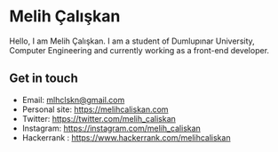 # Melih Çalışkan
Hello, I am Melih Çalışkan. I am a student of Dumlupınar University, Computer Engineering and currently working as a front-end developer.

## Get in touch
- Email: mlhclskn@gmail.com
- Personal site: https://melihcaliskan.com
- Twitter: https://twitter.com/melih_caliskan
- Instagram: https://instagram.com/melih_caliskan
- Hackerrank : https://www.hackerrank.com/melihcaliskan
